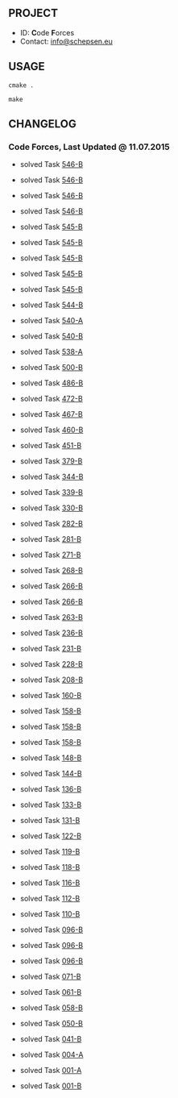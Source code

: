 ## PROJECT ##

* ID: **C**ode **F**orces
* Contact: info@schepsen.eu

## USAGE ##

`cmake .`

`make`

## CHANGELOG ##

### Code Forces, Last Updated @ 11.07.2015 ###

* solved Task [546-B](http://codeforces.ru/contest/546/problem/A)
* solved Task [546-B](http://codeforces.ru/contest/546/problem/B)
* solved Task [546-B](http://codeforces.ru/contest/546/problem/C)
* solved Task [546-B](http://codeforces.ru/contest/546/problem/D)

* solved Task [545-B](http://codeforces.ru/contest/545/problem/A)
* solved Task [545-B](http://codeforces.ru/contest/545/problem/B)
* solved Task [545-B](http://codeforces.ru/contest/545/problem/C)
* solved Task [545-B](http://codeforces.ru/contest/545/problem/D)
* solved Task [545-B](http://codeforces.ru/contest/545/problem/E)

* solved Task [544-B](http://codeforces.ru/contest/544/problem/A)

* solved Task [540-A](http://codeforces.ru/contest/540/problem/A)
* solved Task [540-B](http://codeforces.ru/contest/540/ptoblem/B)

* solved Task [538-A](http://codeforces.ru/contest/538/problem/A)

* solved Task [500-B](http://codeforces.ru/contest/500/problem/A)

* solved Task [486-B](http://codeforces.ru/contest/486/problem/A)

* solved Task [472-B](http://codeforces.ru/contest/472/problem/A)

* solved Task [467-B](http://codeforces.ru/contest/467/problem/A)

* solved Task [460-B](http://codeforces.ru/contest/460/problem/A)

* solved Task [451-B](http://codeforces.ru/contest/451/problem/A)

* solved Task [379-B](http://codeforces.ru/contest/379/problem/A)

* solved Task [344-B](http://codeforces.ru/contest/344/problem/A)

* solved Task [339-B](http://codeforces.ru/contest/339/problem/A)

* solved Task [330-B](http://codeforces.ru/contest/330/problem/A)

* solved Task [282-B](http://codeforces.ru/contest/282/problem/A)

* solved Task [281-B](http://codeforces.ru/contest/281/problem/A)

* solved Task [271-B](http://codeforces.ru/contest/271/problem/A)

* solved Task [268-B](http://codeforces.ru/contest/268/problem/A)

* solved Task [266-B](http://codeforces.ru/contest/266/problem/A)
* solved Task [266-B](http://codeforces.ru/contest/266/problem/B)

* solved Task [263-B](http://codeforces.ru/contest/263/problem/A)

* solved Task [236-B](http://codeforces.ru/contest/236/problem/A)

* solved Task [231-B](http://codeforces.ru/contest/231/problem/A)

* solved Task [228-B](http://codeforces.ru/contest/228/problem/A)

* solved Task [208-B](http://codeforces.ru/contest/208/problem/A)

* solved Task [160-B](http://codeforces.ru/contest/160/problem/A)

* solved Task [158-B](http://codeforces.ru/contest/158/problem/A)
* solved Task [158-B](http://codeforces.ru/contest/158/problem/B)
* solved Task [158-B](http://codeforces.ru/contest/158/problem/D)

* solved Task [148-B](http://codeforces.ru/contest/148/problem/A)

* solved Task [144-B](http://codeforces.ru/contest/144/problem/A)

* solved Task [136-B](http://codeforces.ru/contest/136/problem/A)

* solved Task [133-B](http://codeforces.ru/contest/133/problem/A)

* solved Task [131-B](http://codeforces.ru/contest/131/problem/A)

* solved Task [122-B](http://codeforces.ru/contest/122/problem/A)

* solved Task [119-B](http://codeforces.ru/contest/119/problem/A)

* solved Task [118-B](http://codeforces.ru/contest/118/problem/A)

* solved Task [116-B](http://codeforces.ru/contest/116/problem/A)

* solved Task [112-B](http://codeforces.ru/contest/112/problem/A)

* solved Task [110-B](http://codeforces.ru/contest/110/problem/A)

* solved Task [096-B](http://codeforces.ru/contest/96/problem/A)
* solved Task [096-B](http://codeforces.ru/contest/96/problem/B)
* solved Task [096-B](http://codeforces.ru/contest/96/problem/C)

* solved Task [071-B](http://codeforces.ru/contest/71/problem/A)

* solved Task [061-B](http://codeforces.ru/contest/61/problem/A)

* solved Task [058-B](http://codeforces.ru/contest/58/problem/A)

* solved Task [050-B](http://codeforces.ru/contest/50/problem/A)

* solved Task [041-B](http://codeforces.ru/contest/41/problem/A)

* solved Task [004-A](http://codeforces.ru/contest/4/problem/B)

* solved Task [001-A](http://codeforces.ru/contest/1/problem/A)
* solved Task [001-B](http://codeforces.ru/contest/1/problem/B)
